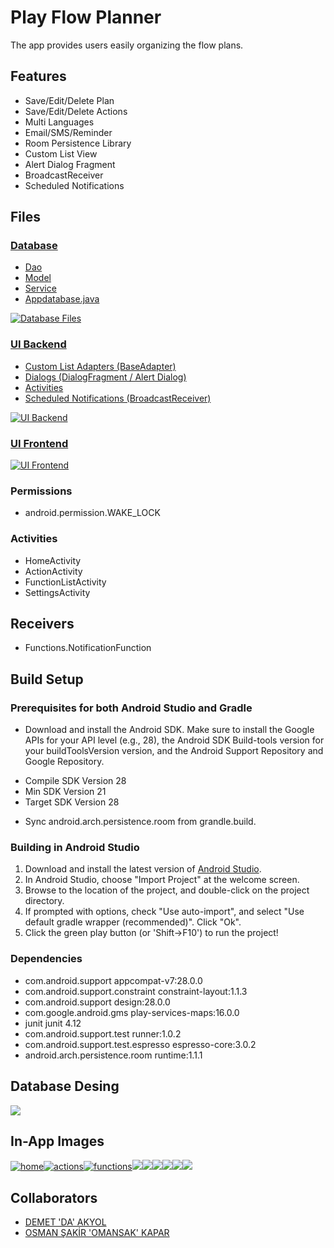 # Play Flow Planner
The app provides users easily organizing the flow plans.

## Features
- Save/Edit/Delete Plan
- Save/Edit/Delete Actions
- Multi Languages
- Email/SMS/Reminder
- Room Persistence Library
- Custom List View
- Alert Dialog Fragment
- BroadcastReceiver
- Scheduled Notifications
## Files
### [Database](https://github.com/omansak/PlayFlowPlanner/tree/master/app/src/main/java/com/playcom/Database "Database")
 - [Dao](https://github.com/omansak/PlayFlowPlanner/tree/master/app/src/main/java/com/playcom/Database/Dao "DAO")
 - [Model](https://github.com/omansak/PlayFlowPlanner/tree/master/app/src/main/java/com/playcom/Database/Model "Model")
 - [Service](https://github.com/omansak/PlayFlowPlanner/tree/master/app/src/main/java/com/playcom/Database/Service "Service")
 - [Appdatabase.java](https://github.com/omansak/PlayFlowPlanner/blob/master/app/src/main/java/com/playcom/Database/AppDatabase.java "Appdatabase.java")

[![Database Files](https://github.com/omansak/PlayFlowPlanner/blob/master/Images/db-files.PNG "Database Files")](https://github.com/omansak/PlayFlowPlanner/blob/master/Images/db-files.PNG "Database Files")

### [UI Backend](https://github.com/omansak/PlayFlowPlanner/tree/master/app/src/main/java/com/playcom/playflowplanner "UI Backend")
- [Custom List Adapters (BaseAdapter)](https://github.com/omansak/PlayFlowPlanner/tree/master/app/src/main/java/com/playcom/playflowplanner/ListAdapters "Custom List Adapters (BaseAdapter)")
- [ Dialogs (DialogFragment / Alert Dialog)](https://github.com/omansak/PlayFlowPlanner/tree/master/app/src/main/java/com/playcom/playflowplanner/Dialog " Dialogs (DialogFragment / Alert Dialog)")
- [Activities](https://github.com/omansak/PlayFlowPlanner/tree/master/app/src/main/java/com/playcom/playflowplanner "Activities")
- [Scheduled Notifications (BroadcastReceiver)](https://github.com/omansak/PlayFlowPlanner/blob/master/app/src/main/java/com/playcom/playflowplanner/Functions/NotificationFunction.java "Scheduled Notifications (BroadcastReceiver)")

[![UI Backend](https://github.com/omansak/PlayFlowPlanner/blob/master/Images/ui-backend.PNG "UI Backend")](https://github.com/omansak/PlayFlowPlanner/blob/master/Images/ui-backend.PNG "UI Backend")
### [UI Frontend](https://github.com/omansak/PlayFlowPlanner/tree/master/app/src/main/res "UI Frontend")

[![UI Frontend](https://github.com/omansak/PlayFlowPlanner/blob/master/Images/ui-frontend.PNG "UI Frontend")](https://github.com/omansak/PlayFlowPlanner/blob/master/Images/ui-frontend.PNG "UI Frontend")

### Permissions
- android.permission.WAKE_LOCK
### Activities
- HomeActivity
- ActionActivity
- FunctionListActivity
- SettingsActivity
## Receivers
- Functions.NotificationFunction
## Build Setup
### Prerequisites for both Android Studio and Gradle

* Download and install the Android SDK. Make sure to install the Google APIs for your API level (e.g., 28), the Android SDK Build-tools version for your buildToolsVersion version, and the Android Support Repository and Google Repository.
 - Compile SDK Version 28
 - Min SDK Version 21
 - Target SDK Version 28
* Sync android.arch.persistence.room from grandle.build.

### Building in Android Studio
1. Download and install the latest version of [Android Studio](http://developer.android.com/sdk/installing/studio.html).
2. In Android Studio, choose "Import Project" at the welcome screen.
3. Browse to the location of the project, and double-click on the project directory.
4. If prompted with options, check "Use auto-import", and select "Use default gradle wrapper (recommended)".  Click "Ok".
5. Click the green play button (or 'Shift->F10') to run the project!

### Dependencies
- com.android.support appcompat-v7:28.0.0
- com.android.support.constraint constraint-layout:1.1.3
- com.android.support design:28.0.0
- com.google.android.gms play-services-maps:16.0.0
- junit junit 4.12
- com.android.support.test runner:1.0.2
- com.android.support.test.espresso espresso-core:3.0.2
- android.arch.persistence.room runtime:1.1.1

## Database Desing
[![](https://github.com/omansak/PlayFlowPlanner/blob/master/Images/db-desing.PNG)](http://https://github.com/omansak/PlayFlowPlanner/blob/master/Images/db-desing.PNG)
## In-App Images
[![home](https://github.com/omansak/PlayFlowPlanner/blob/master/Images/home.PNG "home")](http://https://github.com/omansak/PlayFlowPlanner/blob/master/Images/home.PNG "home")[![actions](https://github.com/omansak/PlayFlowPlanner/blob/master/Images/actions.PNG "actions")](https://github.com/omansak/PlayFlowPlanner/blob/master/Images/actions.PNG "actions")[![functions](https://github.com/omansak/PlayFlowPlanner/blob/master/Images/functions.PNG "functions")](https://github.com/omansak/PlayFlowPlanner/blob/master/Images/functions.PNG "functions")[![](https://github.com/omansak/PlayFlowPlanner/blob/master/Images/mail.PNG)](https://github.com/omansak/PlayFlowPlanner/blob/master/Images/mail.PNG)[![](https://github.com/omansak/PlayFlowPlanner/blob/master/Images/sms.PNG)](https://github.com/omansak/PlayFlowPlanner/blob/master/Images/sms.PNG)[![](https://github.com/omansak/PlayFlowPlanner/blob/master/Images/add-actions.PNG)](https://github.com/omansak/PlayFlowPlanner/blob/master/Images/add-actions.PNG)[![](https://github.com/omansak/PlayFlowPlanner/blob/master/Images/add-plan.PNG)](https://github.com/omansak/PlayFlowPlanner/blob/master/Images/add-plan.PNG)[![](https://github.com/omansak/PlayFlowPlanner/blob/master/Images/notifications.PNG)](https://github.com/omansak/PlayFlowPlanner/blob/master/Images/notifications.PNG)[![](https://github.com/omansak/PlayFlowPlanner/blob/master/Images/Settings.PNG)](https://github.com/omansak/PlayFlowPlanner/blob/master/Images/Settings.PNG)
## Collaborators
* [DEMET 'DA' AKYOL](https://github.com/DemetAkyol "DEMET 'DA' AKYOL")
* [OSMAN ŞAKİR 'OMANSAK' KAPAR](https://github.com/omansak "OSMAN ŞAKİR 'OMANSAK' KAPAR")
